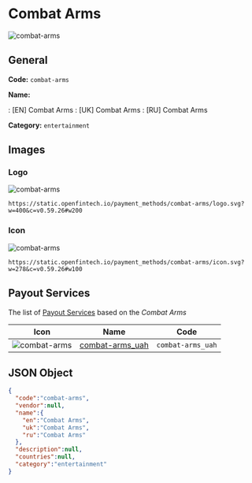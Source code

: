 
# Combat Arms 
![combat-arms](https://static.openfintech.io/payment_methods/combat-arms/logo.svg?w=400&c=v0.59.26#w200)  

## General 
**Code:** `combat-arms` 
 
**Name:** 
 
:	[EN] Combat Arms 
:	[UK] Combat Arms 
:	[RU] Combat Arms 
 
**Category:** `entertainment` 
 

## Images 

### Logo 
![combat-arms](https://static.openfintech.io/payment_methods/combat-arms/logo.svg?w=400&c=v0.59.26#w200)  

```
https://static.openfintech.io/payment_methods/combat-arms/logo.svg?w=400&c=v0.59.26#w200
```  

### Icon 
![combat-arms](https://static.openfintech.io/payment_methods/combat-arms/icon.svg?w=278&c=v0.59.26#w100)  

```
https://static.openfintech.io/payment_methods/combat-arms/icon.svg?w=278&c=v0.59.26#w100
```  

## Payout Services 
 
The list of [Payout Services](/payout-services/) based on the _Combat Arms_ 

|Icon|Name|Code| 
|:---:|:---:|:---:| 
|![combat-arms](https://static.openfintech.io/payout_methods/combat-arms/icon.svg?w=278&c=v0.59.26#w40) |[combat-arms_uah](/payout-services/combat-arms_uah/)|`combat-arms_uah`| 
 

## JSON Object 

```json
{
  "code":"combat-arms",
  "vendor":null,
  "name":{
    "en":"Combat Arms",
    "uk":"Combat Arms",
    "ru":"Combat Arms"
  },
  "description":null,
  "countries":null,
  "category":"entertainment"
}
```  
